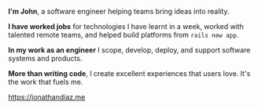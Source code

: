 **I'm John**, a software engineer helping teams bring ideas into reality.

**I have worked jobs** for technologies I have learnt in a week, worked with talented remote teams, and helped build platforms from `rails new app`.

**In my work as an engineer** I scope, develop, deploy, and support software systems and products.

**More than writing code**, I create excellent experiences that users love. It's the work that fuels me.

https://jonathandiaz.me
